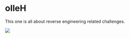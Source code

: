# olleH

This one is all about reverse engineering related challenges.

![](https://discussions.apple.com/content/attachment/79097ebc-7d9d-4207-a974-14e347ac52f5)
